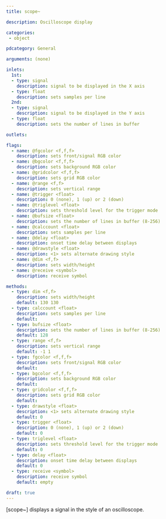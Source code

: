 ```yaml
---
title: scope~

description: Oscilloscope display

categories:
 - object

pdcategory: General

arguments: (none)

inlets:
  1st:
  - type: signal
    description: signal to be displayed in the X axis
  - type: float
    description: sets samples per line
  2nd:
  - type: signal
    description: signal to be displayed in the Y axis
  - type: float
    description: sets the number of lines in buffer

outlets:

flags:
  - name: @fgcolor <f,f,f>
    description: sets front/signal RGB color
  - name: @bgcolor <f,f,f>
    description: sets background RGB color
  - name: @gridcolor <f,f,f>
    description: sets grid RGB color
  - name: @range <f,f>
    description: sets vertical range 
  - name: @trigger <float>
    description: 0 (none), 1 (up) or 2 (down) 
  - name: @triglevel <float>
    description: sets threshold level for the trigger mode 
  - name: @bufsize <float>
    description: sets the number of lines in buffer (8-256)
  - name: @calccount <float>
    description: sets samples per line
  - name: @delay <float>
    description: onset time delay between displays
  - name: @drawstyle <float>
    description: <1> sets alternate drawing style 
  - name: @dim <f,f>
    description: sets width/height
  - name: @receive <symbol>
    description: receive symbol  

methods:
  - type: dim <f,f>
    description: sets width/height 
    default: 130 130
  - type: calccount <float>
    description: sets samples per line
    default: 
  - type: bufsize <float>
    description: sets the number of lines in buffer (8-256)
    default: 128
  - type: range <f,f>
    description: sets vertical range 
    default: -1 1
  - type: fgcolor <f,f,f>
    description: sets front/signal RGB color
    default: 
  - type: bgcolor <f,f,f>
    description: sets background RGB color
    default:
  - type: gridcolor <f,f,f>
    description: sets grid RGB color
    default:
  - type: drawstyle <float>
    description: <1> sets alternate drawing style 
    default: 0
  - type: trigger <float>
    description: 0 (none), 1 (up) or 2 (down) 
    default: 0
  - type: triglevel <float>
    description: sets threshold level for the trigger mode 
    default: 0
  - type: delay <float>
    description: onset time delay between displays
    default: 0
  - type: receive <symbol>
    description: receive symbol 
    default: empty

draft: true
---
```


[scope~] displays a signal in the style of an oscilloscope.